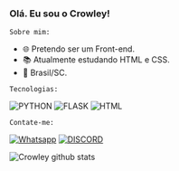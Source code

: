 ### Olá. Eu sou o Crowley!


<code>Sobre mim:</code>

- 🌐  Pretendo ser um Front-end.
- 📚  Atualmente estudando HTML e CSS.
- :house_with_garden:  Brasil/SC.

<code>Tecnologias:</code>

![PYTHON](https://img.shields.io/badge/Python-3776AB?style=flat-square&logo=python&logoColor=white)
![FLASK ](https://img.shields.io/badge/Flask-000000?style=flat-square&logo=flask&logoColor=white)
![ HTML ](https://img.shields.io/badge/HTML-DC143C?style=flat-square&logo=html&logoColor=white)

<code>Contate-me:</code>

[![Whatsapp](https://img.shields.io/badge/Whatsapp-4CA143?style=flat-square&logo=whatsapp&logoColor=white)](https://api.whatsapp.com/send?phone=5567996968737&text=Olá!)
[![DISCORD ](https://img.shields.io/badge/Discord-7289DA?style=flat-square&logo=discord&logoColor=white)](https://discord.gg/5XMypDufcD)

![Crowley github stats](https://github-readme-stats.vercel.app/api?username=Crowley-Dev&theme=vision-friendly-dark&show_icons=true) 
